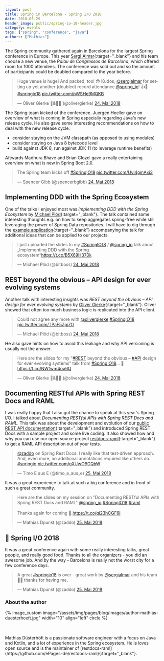 ```yaml
---
layout: post
title: Spring in Barcelona - Spring I/O 2018
date: 2018-05-29
header_image: public/spring-io-18-header.jpg
category: events
tags: ["spring", "conference", "java"]
authors: ["Mathias"]
---
```


The Spring community gathered again in Barcelona for the largest Spring conference in Europe. 
This year [Sergi Almar](https://twitter.com/sergialmar){:target="_blank"} and his team choose a new venue, the _Palau de Congressos de Barcelona_, which offered room for 1000 attendees. 
The conference was sold out and so the amount of participants could be doubled compared to the year before. 

<blockquote class="twitter-tweet" data-lang="de"><p lang="en" dir="ltr">Huge venue is huge! And packed, too! 😳 Kudos, <a href="https://twitter.com/sergialmar?ref_src=twsrc%5Etfw">@sergialmar</a> for setting up yet another (doubled) record attendance <a href="https://twitter.com/spring_io?ref_src=twsrc%5Etfw">@spring_io</a>! 👍🍃 <a href="https://twitter.com/hashtag/springio18?src=hash&amp;ref_src=twsrc%5Etfw">#springio18</a> <a href="https://t.co/pWSHe9MQKB">pic.twitter.com/pWSHe9MQKB</a></p>&mdash; Oliver Gierke 🥁&amp;👨‍💻 (@olivergierke) <a href="https://twitter.com/olivergierke/status/999551979067191297?ref_src=twsrc%5Etfw">24. Mai 2018</a></blockquote>
<script async src="https://platform.twitter.com/widgets.js" charset="utf-8"></script>

The Spring team kicked of the conference. 
Juergen Hoeller gave on overview of what is coming in Spring especially regarding Java's new release cycle. 
He also gave some interesting recommendations on how to deal with the new release cycle:

- consider staying on the JVM classpath (as opposed to using modules)
- consider staying on Java 8 bytecode level
- build against JDK 8, run against JDK 11 (to leverage runtime benefits)

Aftwards Madhura Bhave and Brian Clozel gave a really entertaining overview on what is new in Spring Boot 2.0.

<blockquote class="twitter-tweet" data-lang="de"><p lang="en" dir="ltr">The Spring team kicks off <a href="https://twitter.com/hashtag/SpringIO18?src=hash&amp;ref_src=twsrc%5Etfw">#SpringIO18</a> <a href="https://t.co/Uvi4gmAxi3">pic.twitter.com/Uvi4gmAxi3</a></p>&mdash; Spencer Gibb (@spencerbgibb) <a href="https://twitter.com/spencerbgibb/status/999561447641317376?ref_src=twsrc%5Etfw">24. Mai 2018</a></blockquote>
<script async src="https://platform.twitter.com/widgets.js" charset="utf-8"></script>

## Implementing DDD with the Spring Ecosystem

One of the talks I enjoyed most was _Implementing DDD with the Spring Ecosystem_ by [Michael Plöd](https://twitter.com/bitboss){:target="_blank"}. 
The talk contained some interesting thoughts e.g. on how to keep aggregates spring-free while still leveraging the power of Spring Data repositories. 
I will have to dig through the [example application](https://github.com/mploed/ddd-with-spring){:target="_blank"} accompanying the talk for additional ideas that can be applied to our projects.

<blockquote class="twitter-tweet" data-lang="de"><p lang="en" dir="ltr">I just uploaded the slides to my <a href="https://twitter.com/hashtag/SpringIO18?src=hash&amp;ref_src=twsrc%5Etfw">#SpringIO18</a> / <a href="https://twitter.com/spring_io?ref_src=twsrc%5Etfw">@spring_io</a> talk about „Implementing DDD with the Spring ecosystem“<a href="https://t.co/B5X69H370k">https://t.co/B5X69H370k</a></p>&mdash; Michael Plöd (@bitboss) <a href="https://twitter.com/bitboss/status/999642213578616832?ref_src=twsrc%5Etfw">24. Mai 2018</a></blockquote>
<script async src="https://platform.twitter.com/widgets.js" charset="utf-8"></script>

## REST beyond the obvious – API design for ever evolving systems

Another talk with interesting insights was _REST beyond the obvious – API design for ever evolving systems_ by [Oliver Gierke](https://twitter.com/olivergierke){:target="_blank"}. 
Oliver showed that often too much business logic is replicated into the API client.

<blockquote class="twitter-tweet" data-lang="de"><p lang="en" dir="ltr">Could not agree any more with <a href="https://twitter.com/olivergierke?ref_src=twsrc%5Etfw">@olivergierke</a> <a href="https://twitter.com/hashtag/SpringIO18?src=hash&amp;ref_src=twsrc%5Etfw">#SpringIO18</a> <a href="https://t.co/TPaF5ZgjZO">pic.twitter.com/TPaF5ZgjZO</a></p>&mdash; Michael Plöd (@bitboss) <a href="https://twitter.com/bitboss/status/999641603189985280?ref_src=twsrc%5Etfw">24. Mai 2018</a></blockquote>
<script async src="https://platform.twitter.com/widgets.js" charset="utf-8"></script>

He also gave hints on how to avoid this leakage and why API versioning is usually not the answer.

<blockquote class="twitter-tweet" data-lang="de"><p lang="en" dir="ltr">Here are the slides for my &quot;<a href="https://twitter.com/hashtag/REST?src=hash&amp;ref_src=twsrc%5Etfw">#REST</a> beyond the obvious – <a href="https://twitter.com/hashtag/API?src=hash&amp;ref_src=twsrc%5Etfw">#API</a> design for ever evolving systems&quot; talk from <a href="https://twitter.com/hashtag/SpringIO18?src=hash&amp;ref_src=twsrc%5Etfw">#SpringIO18</a>… 🍃 <a href="https://t.co/NWfwm4oa6Q">https://t.co/NWfwm4oa6Q</a></p>&mdash; Oliver Gierke 🥁&amp;👨‍💻 (@olivergierke) <a href="https://twitter.com/olivergierke/status/999670956644884481?ref_src=twsrc%5Etfw">24. Mai 2018</a></blockquote>
<script async src="https://platform.twitter.com/widgets.js" charset="utf-8"></script>

## Documenting RESTful APIs with Spring REST Docs and RAML

I was really happy that I also got the chance to speak at this year's Spring I/O. I talked about _Documenting RESTful APIs with Spring REST Docs and RAML_. 
This talk was about the development and evolution of our [public REST API documentation](https://developer.epages.com){:target="_blank"} and introduced Spring REST Docs with a sample project and some live coding. 
It also showed how and why you can use our open source project [restdocs-raml](https://github.com/ePages-de/restdocs-raml){:target="_blank"} to get a RAML API description out of your tests.

<blockquote class="twitter-tweet" data-lang="de"><p lang="en" dir="ltr"><a href="https://twitter.com/zaddo?ref_src=twsrc%5Etfw">@zaddo</a> on Spring Rest Docs. I really like that test-driven approach. And, even more, no additional annotations required like others do. <a href="https://twitter.com/hashtag/springio?src=hash&amp;ref_src=twsrc%5Etfw">#springio</a> <a href="https://t.co/qXUwO9GQbW">pic.twitter.com/qXUwO9GQbW</a></p>&mdash; Timo E aus E (@timo_e_aus_e) <a href="https://twitter.com/timo_e_aus_e/status/999913001690906626?ref_src=twsrc%5Etfw">25. Mai 2018</a></blockquote>
<script async src="https://platform.twitter.com/widgets.js" charset="utf-8"></script>

It was a great experience to talk at such a big conference and in front of such a great community. 

<blockquote class="twitter-tweet" data-lang="de"><p lang="en" dir="ltr">Here are the slides on my session on &quot;Documenting RESTful APIs with Spring REST Docs and RAML&quot; <a href="https://twitter.com/spring_io?ref_src=twsrc%5Etfw">@spring_io</a> <a href="https://twitter.com/hashtag/SpringIO18?src=hash&amp;ref_src=twsrc%5Etfw">#SpringIO18</a> <a href="https://twitter.com/hashtag/raml?src=hash&amp;ref_src=twsrc%5Etfw">#raml</a> <br><br>Thanks again for coming 🙏.<a href="https://t.co/qi23hCGF6i">https://t.co/qi23hCGF6i</a></p>&mdash; Mathias Dpunkt (@zaddo) <a href="https://twitter.com/zaddo/status/999992616447029248?ref_src=twsrc%5Etfw">25. Mai 2018</a></blockquote>
<script async src="https://platform.twitter.com/widgets.js" charset="utf-8"></script>

## 💚 Spring I/O 2018

It was a great conference again with some really interesting talks, great people, and really good food. 
Thanks to all the organizers - you did an awesome job. 
And by the way - Barcelona is really not the worst city for a few conference days.

<blockquote class="twitter-tweet" data-lang="de"><p lang="en" dir="ltr">A great <a href="https://twitter.com/hashtag/springio18?src=hash&amp;ref_src=twsrc%5Etfw">#springio18</a> is over - great work by  <a href="https://twitter.com/sergialmar?ref_src=twsrc%5Etfw">@sergialmar</a> and his team 💯🚀 thanks for having me.</p>&mdash; Mathias Dpunkt (@zaddo) <a href="https://twitter.com/zaddo/status/1000071583778639872?ref_src=twsrc%5Etfw">25. Mai 2018</a></blockquote>
<script async src="https://platform.twitter.com/widgets.js" charset="utf-8"></script>

### About the author

{% image_custom image="/assets/img/pages/blog/images/author-mathias-duesterhoeft.jpg" width="10" align="left" circle %}

<br>
<br>
Mathias Düsterhöft is a passionate software engineer with a focus on Java and Kotlin, and a lot of experience in the Spring ecosystem.
He is loves open source and is the maintainer of [restdocs-raml](https://github.com/ePages-de/restdocs-raml){:target="_blank"}.
